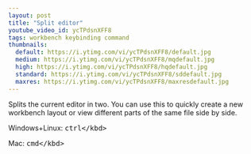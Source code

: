 ```yaml
---
layout: post
title: "Split editor"
youtube_video_id: ycTPdsnXFF8
tags: workbench keybinding command
thumbnails:
  default: https://i.ytimg.com/vi/ycTPdsnXFF8/default.jpg
  medium: https://i.ytimg.com/vi/ycTPdsnXFF8/mqdefault.jpg
  high: https://i.ytimg.com/vi/ycTPdsnXFF8/hqdefault.jpg
  standard: https://i.ytimg.com/vi/ycTPdsnXFF8/sddefault.jpg
  maxres: https://i.ytimg.com/vi/ycTPdsnXFF8/maxresdefault.jpg
---
```


Splits the current editor in two. You can use this to quickly create a new workbench layout or view different parts of the same file side by side.

Windows+Linux: <kbd>ctrl</kbd><kbd>\</kbd>

Mac: <kbd>cmd</kbd><kbd>\</kbd>
